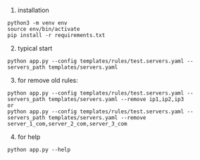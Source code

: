 1. installation
```
python3 -m venv env
source env/bin/activate
pip install -r requirements.txt
```
2. typical start
```
python app.py --config templates/rules/test.servers.yaml --servers_path templates/servers.yaml
```
3. for remove old rules:
```
python app.py --config templates/rules/test.servers.yaml --servers_path templates/servers.yaml --remove ip1,ip2,ip3
or
python app.py --config templates/rules/test.servers.yaml --servers_path templates/servers.yaml --remove server_1_com,server_2_com,server_3_com
```
4. for help
```
python app.py --help
```